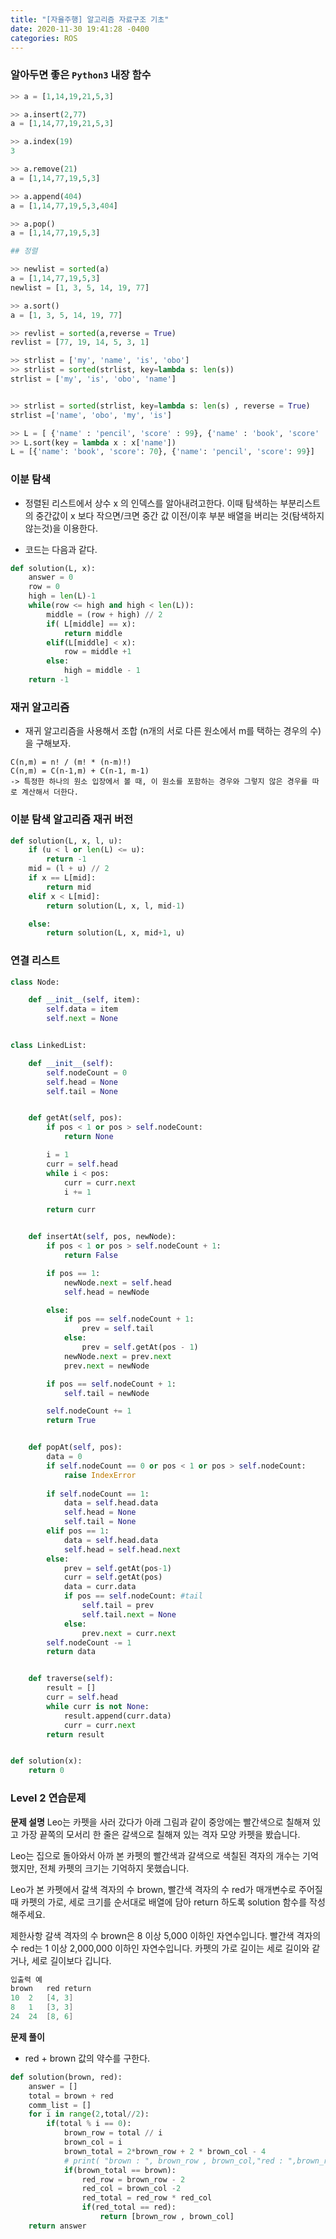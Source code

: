 ```yaml
---
title: "[자율주행] 알고리즘 자료구조 기초"
date: 2020-11-30 19:41:28 -0400
categories: ROS
---
```


### 알아두면 좋은 ``Python3`` 내장 함수

```py
>> a = [1,14,19,21,5,3]

>> a.insert(2,77)
a = [1,14,77,19,21,5,3]

>> a.index(19)
3

>> a.remove(21)
a = [1,14,77,19,5,3]

>> a.append(404)
a = [1,14,77,19,5,3,404]

>> a.pop()
a = [1,14,77,19,5,3]

## 정렬

>> newlist = sorted(a)
a = [1,14,77,19,5,3]
newlist = [1, 3, 5, 14, 19, 77]

>> a.sort()
a = [1, 3, 5, 14, 19, 77]

>> revlist = sorted(a,reverse = True)
revlist = [77, 19, 14, 5, 3, 1]

>> strlist = ['my', 'name', 'is', 'obo']
>> strlist = sorted(strlist, key=lambda s: len(s))
strlist = ['my', 'is', 'obo', 'name']


>> strlist = sorted(strlist, key=lambda s: len(s) , reverse = True)
strlist =['name', 'obo', 'my', 'is']

>> L = [ {'name' : 'pencil', 'score' : 99}, {'name' : 'book', 'score' : 70}]
>> L.sort(key = lambda x : x['name'])
L = [{'name': 'book', 'score': 70}, {'name': 'pencil', 'score': 99}]
```

### 이분 탐색

- 정렬된 리스트에서 상수 x 의 인덱스를 알아내려고한다. 이때 탐색하는 부분리스트의 중간값이 x 보다 작으면/크면 중간 값 이전/이후 부분 배열을 버리는 것(탐색하지 않는것)을 이용한다.

- 코드는 다음과 같다.

```py
def solution(L, x):
    answer = 0
    row = 0
    high = len(L)-1
    while(row <= high and high < len(L)):
        middle = (row + high) // 2
        if( L[middle] == x):
            return middle
        elif(L[middle] < x):
            row = middle +1
        else:
            high = middle - 1
    return -1
```


### 재귀 알고리즘

- 재귀 알고리즘을 사용해서 조합 (n개의 서로 다른 원소에서 m를 택하는 경우의 수)을 구해보자.

```
C(n,m) = n! / (m! * (n-m)!)
C(n,m) = C(n-1,m) + C(n-1, m-1)
-> 특정한 하나의 원소 입장에서 볼 때, 이 원소를 포함하는 경우와 그렇지 않은 경우를 따로 계산해서 더한다.
``` 

### 이분 탐색 알고리즘 재귀 버전

```py
def solution(L, x, l, u):
    if (u < l or len(L) <= u):
        return -1
    mid = (l + u) // 2
    if x == L[mid]:
        return mid
    elif x < L[mid]:
        return solution(L, x, l, mid-1)

    else:
        return solution(L, x, mid+1, u)

```


### 연결 리스트

```py
class Node:

    def __init__(self, item):
        self.data = item
        self.next = None


class LinkedList:

    def __init__(self):
        self.nodeCount = 0
        self.head = None
        self.tail = None


    def getAt(self, pos):
        if pos < 1 or pos > self.nodeCount:
            return None

        i = 1
        curr = self.head
        while i < pos:
            curr = curr.next
            i += 1

        return curr


    def insertAt(self, pos, newNode):
        if pos < 1 or pos > self.nodeCount + 1:
            return False

        if pos == 1:
            newNode.next = self.head
            self.head = newNode

        else:
            if pos == self.nodeCount + 1:
                prev = self.tail
            else:
                prev = self.getAt(pos - 1)
            newNode.next = prev.next
            prev.next = newNode

        if pos == self.nodeCount + 1:
            self.tail = newNode

        self.nodeCount += 1
        return True


    def popAt(self, pos):
        data = 0
        if self.nodeCount == 0 or pos < 1 or pos > self.nodeCount:
            raise IndexError
        
        if self.nodeCount == 1:
            data = self.head.data
            self.head = None
            self.tail = None
        elif pos == 1:
            data = self.head.data
            self.head = self.head.next
        else:
            prev = self.getAt(pos-1)
            curr = self.getAt(pos)
            data = curr.data
            if pos == self.nodeCount: #tail
                self.tail = prev
                self.tail.next = None
            else:
                prev.next = curr.next
        self.nodeCount -= 1
        return data


    def traverse(self):
        result = []
        curr = self.head
        while curr is not None:
            result.append(curr.data)
            curr = curr.next
        return result


def solution(x):
    return 0

```

### Level 2 연습문제

**문제 설명**
Leo는 카펫을 사러 갔다가 아래 그림과 같이 중앙에는 빨간색으로 칠해져 있고 가장 끝쪽의 모서리 한 줄은 갈색으로 칠해져 있는 격자 모양 카펫을 봤습니다.

Leo는 집으로 돌아와서 아까 본 카펫의 빨간색과 갈색으로 색칠된 격자의 개수는 기억했지만, 전체 카펫의 크기는 기억하지 못했습니다.

Leo가 본 카펫에서 갈색 격자의 수 brown, 빨간색 격자의 수 red가 매개변수로 주어질 때 카펫의 가로, 세로 크기를 순서대로 배열에 담아 return 하도록 solution 함수를 작성해주세요.

제한사항
갈색 격자의 수 brown은 8 이상 5,000 이하인 자연수입니다.
빨간색 격자의 수 red는 1 이상 2,000,000 이하인 자연수입니다.
카펫의 가로 길이는 세로 길이와 같거나, 세로 길이보다 깁니다.

```s
입출력 예
brown	red	return
10	2	[4, 3]
8	1	[3, 3]
24	24	[8, 6]
```

**문제 풀이**

- red + brown 값의 약수를 구한다.

```py
def solution(brown, red):
    answer = []
    total = brown + red
    comm_list = []
    for i in range(2,total//2):
        if(total % i == 0):
            brown_row = total // i
            brown_col = i
            brown_total = 2*brown_row + 2 * brown_col - 4
            # print( "brown : ", brown_row , brown_col,"red : ",brown_row - 2 ,brown_col -2)
            if(brown_total == brown):
                red_row = brown_row - 2
                red_col = brown_col -2
                red_total = red_row * red_col
                if(red_total == red):
                    return [brown_row , brown_col]
    return answer
```